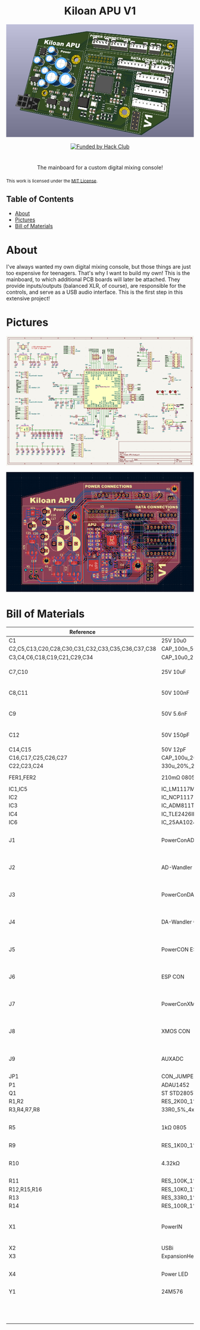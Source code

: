 <div>
  <h1 align="center">Kiloan APU V1</h1>

  ![Kiloan-APU](images/cover-foto.jpeg)

  <p align="center">
  <a href="https://hackclub.com/highway">
    <img alt="Funded by Hack Club" src="https://img.shields.io/badge/Hack_Club-Funded-ec3750?style=for-the-badge&logo=hackclub&logoColor=ec3750"></img>
  </a>
  </p>
  <h1></h1>
  <p align="center">
    The mainboard for a custom digital mixing console!
  </p>
</div>

<sub align="center">This work is licensed under the
[MIT License](https://mit-license.org).
</sub>

## Table of Contents

- [About](#about)
- [Pictures](#pictures)
- [Bill of Materials](#bill-of-materials)

# About

I've always wanted my own digital mixing console, but those things are just too expensive for teenagers. That's why I want to build my own! This is the mainboard, to which additional PCB boards will later be attached. They provide inputs/outputs (balanced XLR, of course), are responsible for the controls, and serve as a USB audio interface. This is the first step in this extensive project!

# Pictures

![schematics](images/schematics.jpeg)

![pcb](images/pcb.jpeg)

# Bill of Materials

|Reference                                        |Value                        |Description                                                                                                                 |Qty|LCSC           |Price|FIELD7                 |
|-------------------------------------------------|-----------------------------|----------------------------------------------------------------------------------------------------------------------------|---|---------------|-----|-----------------------|
|C1                                               |25V 10u0                     |                                                                                                                            |1  |C391262        |     |                       |
|C2,C5,C13,C20,C28,C30,C31,C32,C33,C35,C36,C37,C38|CAP_100n_50V_X7R_0805        |                                                                                                                            |13 |C3018562       |     |                       |
|C3,C4,C6,C18,C19,C21,C29,C34                     |CAP_10u0_25V_X5R_0805        |                                                                                                                            |8  |C391262        |     |                       |
|C7,C10                                           |25V 10uF                     |25V 10uF X5R ±20% 0805 Multilayer Ceramic Capacitors MLCC - SMD/SMT ROHS                                                    |2  |C391262        |     |                       |
|C8,C11                                           |50V 100nF                    |50V 100nF X7R ±10% 0805 Multilayer Ceramic Capacitors MLCC - SMD/SMT ROHS                                                   |2  |C3018562       |     |                       |
|C9                                               |50V 5.6nF                    |50V 5.6nF X7R ±10% 0805 Multilayer Ceramic Capacitors MLCC - SMD/SMT ROHS                                                   |1  |C113862        |     |                       |
|C12                                              |50V 150pF                    |50V 150pF C0G ±5% 0805 Multilayer Ceramic Capacitors MLCC - SMD/SMT ROHS                                                    |1  |C2168780       |     |                       |
|C14,C15                                          |50V 12pF                     |                                                                                                                            |2  |C2168859       |     |                       |
|C16,C17,C25,C26,C27                              |CAP_100u_20%_25V_ALUM_RADIAL |                                                                                                                            |5  |C108360,C136287|     |                       |
|C22,C23,C24                                      |330u_20%_25V_ALUM_RADIAL     |                                                                                                                            |3  |C47344178      |     |                       |
|FER1,FER2                                        |210mΩ 0805                   |210mΩ ±25% 600Ω@100MHz 0805 Ferrite Beads ROHS                                                                              |2  |C85837         |     |                       |
|IC1,IC5                                          |IC_LM1117MP-5.0              |                                                                                                                            |2  |C131933        |     |                       |
|IC2                                              |IC_NCP1117LPST33             |                                                                                                                            |1  |C146799        |     |                       |
|IC3                                              |IC_ADM811TARTZ               |                                                                                                                            |1  |C462205        |     |                       |
|IC4                                              |IC_TLE2426ID                 |                                                                                                                            |1  |C59459         |     |                       |
|IC6                                              |IC_25AA1024                  |                                                                                                                            |1  |C2653525       |     |                       |
|J1                                               |PowerConAD-Wandler           |Generic connector, single row, 01x04, script generated (kicad-library-utils/schlib/autogen/connector/)                      |1  |C131334        |     |                       |
|J2                                               |AD-Wandler CON               |Generic connector, single row, 01x08, script generated (kicad-library-utils/schlib/autogen/connector/)                      |1  |C157974        |     |                       |
|J3                                               |PowerConDA-Wandler           |Generic connector, single row, 01x04, script generated (kicad-library-utils/schlib/autogen/connector/)                      |1  |C131334        |     |                       |
|J4                                               |DA-Wandler CON               |Generic connector, single row, 01x08, script generated (kicad-library-utils/schlib/autogen/connector/)                      |1  |C157974        |     |                       |
|J5                                               |PowerCON ESP                 |Generic connector, single row, 01x02, script generated (kicad-library-utils/schlib/autogen/connector/)                      |1  |C131337        |     |                       |
|J6                                               |ESP CON                      |Generic connector, single row, 01x08, script generated (kicad-library-utils/schlib/autogen/connector/)                      |1  |C157974        |     |                       |
|J7                                               |PowerConXMOS                 |Generic connector, single row, 01x04, script generated (kicad-library-utils/schlib/autogen/connector/)                      |1  |C131334        |     |                       |
|J8                                               |XMOS CON                     |Generic connector, single row, 01x08, script generated (kicad-library-utils/schlib/autogen/connector/)                      |1  |C157974        |     |                       |
|J9                                               |AUXADC                       |Generic connector, single row, 01x05, script generated (kicad-library-utils/schlib/autogen/connector/)                      |1  |C157993        |     |                       |
|JP1                                              |CON_JUMPER                   |                                                                                                                            |1  |C492401        |     |                       |
|P1                                               |ADAU1452                     |Audio Processing Unit                                                                                                       |1  |C462188        |     |                       |
|Q1                                               |ST STD2805T4                 |PNP 60V 5A 150MHz 15W                                                                                                       |1  |C672201        |     |                       |
|R1,R2                                            |RES_2K00_1%_0.125W_Thick_0805|                                                                                                                            |2  |C114572        |     |                       |
|R3,R4,R7,R8                                      |33R0_5%_4x0603               |                                                                                                                            |4  |C872331        |     |                       |
|R5                                               |1kΩ 0805                     |125mW Thick Film Resistor 150V ±100ppm/℃ ±1% 1kΩ 0805 Chip Resistor - Surface Mount ROHS                                    |1  |C95781         |     |                       |
|R9                                               |RES_1K00_1%_0.125W_Thick_0805|                                                                                                                            |1  |C95781         |     |                       |
|R10                                              |4.32kΩ                       |125mW Thick Film Resistor 150V ±100ppm/℃ ±1% 4.32kΩ 0805 Chip Resistor - Surface Mount ROHS                                 |1  |C483139        |     |                       |
|R11                                              |RES_100K_1%_0.125W_Thick_0805|                                                                                                                            |1  |C96346         |     |                       |
|R12,R15,R16                                      |RES_10K0_1%_0.125W_Thick_0805|                                                                                                                            |3  |C84376         |     |                       |
|R13                                              |RES_33R0_1%_0.125W_Thick_0805|                                                                                                                            |1  |C126353        |     |                       |
|R14                                              |RES_100R_1%_0.125W_Thick_0805|                                                                                                                            |1  |C105577        |     |                       |
|X1                                               |PowerIN                      |2x2P 4P Micro-Fit(MX 3.0) Tin 3mm 2 -40℃~+105℃ 8.5A 2 3mm Brass Through Hole Through Hole,P=3mm Wire To Board Connector ROHS|1  |C277721        |     |                       |
|X2                                               |USBi                         |                                                                                                                            |1  |C18723067      |     |                       |
|X3                                               |ExpansionHeader              |                                                                                                                            |1  |C3324391       |     |                       |
|X4                                               |Power LED                    |Generic connector, single row, 01x03, script generated (kicad-library-utils/schlib/autogen/connector/)                      |1  |C122442        |     |                       |
|Y1                                               |24M576                       |                                                                                                                            |1  |C6040680       |     |                       |
|                                                 |                             |                                                                                                                            |   |               |     |Quote from LCSC: $27,07|
